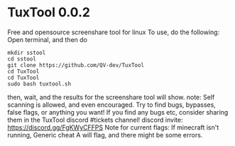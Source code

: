 # TuxTool 0.0.2
Free and opensource screenshare tool for linux
To use, do the following:
Open terminal, and then do 
```
mkdir sstool
cd sstool
git clone https://github.com/QV-dev/TuxTool
cd TuxTool
cd TuxTool
sudo bash tuxtool.sh
```
then, wait, and the results for the screenshare tool will show. 
note: Self scanning is allowed, and even encouraged. Try to find bugs, bypasses, false flags, or anything you want! 
If you find any bugs etc, consider sharing them in the TuxTool discord #tickets channel!
discord invite: https://discord.gg/FgKWyCFFPS
Note for current flags: If minecraft isn't running, Generic cheat A will flag, and there might be some errors.
